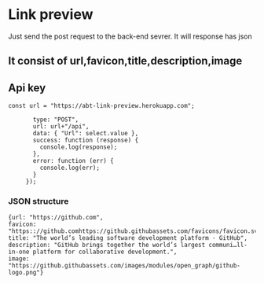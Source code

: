 # Link preview 

Just send the post request to the back-end sevrer. It will
 response has json 
 <br>
 ## It consist of url,favicon,title,description,image

 ## Api key
 
 `const url = "https://abt-link-preview.herokuapp.com";`


 ``` $.ajax({
        type: "POST",
        url: url+"/api",
        data: { "Url": select.value },
        success: function (response) {
          console.log(response);
        },
        error: function (err) {
          console.log(err);
        }
      });
 ```

### JSON structure 
```
{url: "https://github.com", 
favicon: "https:://github.comhttps://github.githubassets.com/favicons/favicon.svg", 
title: "The world’s leading software development platform · GitHub", description: "GitHub brings together the world’s largest communi…ll-in-one platform for collaborative development.", 
image: "https://github.githubassets.com/images/modules/open_graph/github-logo.png"}
```
